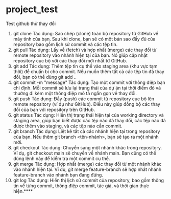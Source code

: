 # project_test
Test github
thử thay đổi
1. git clone <repository-url>
Tác dụng: Sao chép (clone) toàn bộ repository từ GitHub về máy tính của bạn. Sau khi clone, bạn sẽ có một bản sao đầy đủ của repository bao gồm lịch sử commit và các tệp tin.
2. git pull
Tác dụng: Lấy về (fetch) và hợp nhất (merge) các thay đổi từ remote repository vào nhánh hiện tại của bạn. Nó giúp cập nhật repository cục bộ với các thay đổi mới nhất từ GitHub.
3. git add <file>
Tác dụng: Thêm tệp tin cụ thể vào staging area (khu vực tạm thời) để chuẩn bị cho commit. Nếu muốn thêm tất cả các tệp tin đã thay đổi, bạn có thể dùng git add ..
4. git commit -m "message"
Tác dụng: Tạo một commit với thông điệp bạn chỉ định. Mỗi commit sẽ lưu lại trạng thái của dự án tại thời điểm đó và thường đi kèm một thông điệp mô tả ngắn gọn về thay đổi.
5. git push
Tác dụng: Đẩy (push) các commit từ repository cục bộ lên remote repository (ví dụ như GitHub). Điều này giúp đồng bộ các thay đổi của bạn với repository trên GitHub.
6. git status
Tác dụng: Hiển thị trạng thái hiện tại của working directory và staging area, giúp bạn biết được các tệp nào đã thay đổi, các tệp nào đã được thêm vào staging, và các tệp nào cần commit.
7. git branch
Tác dụng: Liệt kê tất cả các nhánh hiện tại trong repository của bạn. Nếu thêm git branch <tên-nhánh>, bạn sẽ tạo ra một nhánh mới.
8. git checkout <branch>
Tác dụng: Chuyển sang một nhánh khác trong repository. Ví dụ, git checkout main sẽ chuyển về nhánh main. Bạn cũng có thể dùng lệnh này để kiểm tra một commit cụ thể.
9. git merge <branch>
Tác dụng: Hợp nhất (merge) các thay đổi từ một nhánh khác vào nhánh hiện tại. Ví dụ, git merge feature-branch sẽ hợp nhất nhánh feature-branch vào nhánh bạn đang đứng.
10. git log
Tác dụng: Hiển thị lịch sử commit của repository, bao gồm thông tin về từng commit, thông điệp commit, tác giả, và thời gian thực hiện.****
